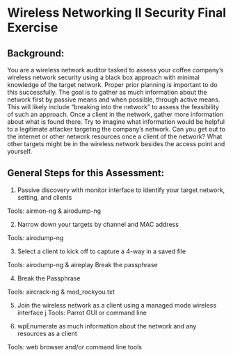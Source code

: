 # Wireless Networking II Security Final Exercise

## Background: 

You are a wireless network auditor tasked to assess your coffee company’s
wireless network security using a black box approach with minimal knowledge of
the target network. Proper prior planning is important to do this successfully.
The goal is to gather as much information about the network first by passive
means and when possible, through active means. This will likely include
“breaking into the network” to assess the feasibility of such an approach. Once
a client in the network, gather more information about what is found there. Try
to imagine what information would be helpful to a legitimate attacker targeting
the company’s network. Can you get out to the internet or other network
resources once a client of the network? What other targets might be in the
wireless network besides the access point and yourself.

## General Steps for this Assessment:

1.  Passive discovery with monitor interface to identify your target network, setting, and clients

Tools: airmon-ng & airodump-ng

2. Narrow down your targets by channel and MAC address

Tools: airodump-ng

3. Select a client to kick off to capture a 4-way in a saved file

Tools: airodump-ng & aireplay Break the passphrase

4. Break the Passphrase

Tools: aircrack-ng & mod_rockyou.txt

5. Join the wireless network as a client using a managed mode wireless interface
j
Tools: Parrot GUI or command line

6. wpEnumerate as much information about the network and any resources as a client

Tools: web browser and/or command line tools
